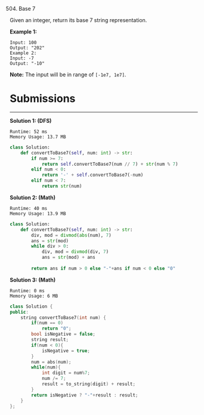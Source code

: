 504. Base 7

Given an integer, return its base 7 string representation.

**Example 1:**
```
Input: 100
Output: "202"
Example 2:
Input: -7
Output: "-10"
```
**Note:** The input will be in range of `[-1e7, 1e7]`.

# Submissions
---
**Solution 1: (DFS)**
```
Runtime: 52 ms
Memory Usage: 13.7 MB
```
```python
class Solution:
    def convertToBase7(self, num: int) -> str:
        if num >= 7:
            return self.convertToBase7(num // 7) + str(num % 7)
        elif num < 0:
            return '-' + self.convertToBase7(-num)
        elif num < 7:
            return str(num)
```

**Solution 2: (Math)**
```
Runtime: 40 ms
Memory Usage: 13.9 MB
```
```python
class Solution:
    def convertToBase7(self, num: int) -> str:
        div, mod = divmod(abs(num), 7)
        ans = str(mod)
        while div > 0:
            div, mod = divmod(div, 7)
            ans = str(mod) + ans
        
        return ans if num > 0 else "-"+ans if num < 0 else "0"
```

**Solution 3: (Math)**
```
Runtime: 0 ms
Memory Usage: 6 MB
```
```c++
class Solution {
public:
    string convertToBase7(int num) {
        if(num == 0)
            return "0";
        bool isNegative = false;
        string result;
        if(num < 0){
            isNegative = true;
        }
        num = abs(num);
        while(num){
            int digit = num%7;
            num /= 7;
            result = to_string(digit) + result;
        }
        return isNegative ? "-"+result : result;
    }
};
```